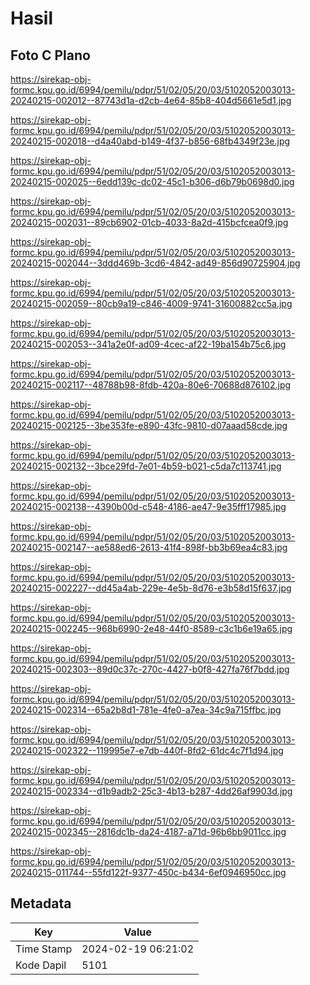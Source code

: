 # Hasil

## Foto C Plano

https://sirekap-obj-formc.kpu.go.id/6994/pemilu/pdpr/51/02/05/20/03/5102052003013-20240215-002012--87743d1a-d2cb-4e64-85b8-404d5661e5d1.jpg

https://sirekap-obj-formc.kpu.go.id/6994/pemilu/pdpr/51/02/05/20/03/5102052003013-20240215-002018--d4a40abd-b149-4f37-b856-68fb4349f23e.jpg

https://sirekap-obj-formc.kpu.go.id/6994/pemilu/pdpr/51/02/05/20/03/5102052003013-20240215-002025--6edd139c-dc02-45c1-b306-d6b79b0698d0.jpg

https://sirekap-obj-formc.kpu.go.id/6994/pemilu/pdpr/51/02/05/20/03/5102052003013-20240215-002031--89cb6902-01cb-4033-8a2d-415bcfcea0f9.jpg

https://sirekap-obj-formc.kpu.go.id/6994/pemilu/pdpr/51/02/05/20/03/5102052003013-20240215-002044--3ddd469b-3cd6-4842-ad49-856d90725904.jpg

https://sirekap-obj-formc.kpu.go.id/6994/pemilu/pdpr/51/02/05/20/03/5102052003013-20240215-002059--80cb9a19-c846-4009-9741-31600882cc5a.jpg

https://sirekap-obj-formc.kpu.go.id/6994/pemilu/pdpr/51/02/05/20/03/5102052003013-20240215-002053--341a2e0f-ad09-4cec-af22-19ba154b75c6.jpg

https://sirekap-obj-formc.kpu.go.id/6994/pemilu/pdpr/51/02/05/20/03/5102052003013-20240215-002117--48788b98-8fdb-420a-80e6-70688d876102.jpg

https://sirekap-obj-formc.kpu.go.id/6994/pemilu/pdpr/51/02/05/20/03/5102052003013-20240215-002125--3be353fe-e890-43fc-9810-d07aaad58cde.jpg

https://sirekap-obj-formc.kpu.go.id/6994/pemilu/pdpr/51/02/05/20/03/5102052003013-20240215-002132--3bce29fd-7e01-4b59-b021-c5da7c113741.jpg

https://sirekap-obj-formc.kpu.go.id/6994/pemilu/pdpr/51/02/05/20/03/5102052003013-20240215-002138--4390b00d-c548-4186-ae47-9e35fff17985.jpg

https://sirekap-obj-formc.kpu.go.id/6994/pemilu/pdpr/51/02/05/20/03/5102052003013-20240215-002147--ae588ed6-2613-41f4-898f-bb3b69ea4c83.jpg

https://sirekap-obj-formc.kpu.go.id/6994/pemilu/pdpr/51/02/05/20/03/5102052003013-20240215-002227--dd45a4ab-229e-4e5b-8d76-e3b58d15f637.jpg

https://sirekap-obj-formc.kpu.go.id/6994/pemilu/pdpr/51/02/05/20/03/5102052003013-20240215-002245--968b6990-2e48-44f0-8589-c3c1b6e19a65.jpg

https://sirekap-obj-formc.kpu.go.id/6994/pemilu/pdpr/51/02/05/20/03/5102052003013-20240215-002303--89d0c37c-270c-4427-b0f8-427fa76f7bdd.jpg

https://sirekap-obj-formc.kpu.go.id/6994/pemilu/pdpr/51/02/05/20/03/5102052003013-20240215-002314--65a2b8d1-781e-4fe0-a7ea-34c9a715ffbc.jpg

https://sirekap-obj-formc.kpu.go.id/6994/pemilu/pdpr/51/02/05/20/03/5102052003013-20240215-002322--119995e7-e7db-440f-8fd2-61dc4c7f1d94.jpg

https://sirekap-obj-formc.kpu.go.id/6994/pemilu/pdpr/51/02/05/20/03/5102052003013-20240215-002334--d1b9adb2-25c3-4b13-b287-4dd26af9903d.jpg

https://sirekap-obj-formc.kpu.go.id/6994/pemilu/pdpr/51/02/05/20/03/5102052003013-20240215-002345--2816dc1b-da24-4187-a71d-96b6bb9011cc.jpg

https://sirekap-obj-formc.kpu.go.id/6994/pemilu/pdpr/51/02/05/20/03/5102052003013-20240215-011744--55fd122f-9377-450c-b434-6ef0946950cc.jpg


## Metadata

| Key        | Value               |
| ---------- | ------------------- |
| Time Stamp | 2024-02-19 06:21:02 |
| Kode Dapil | 5101                |



